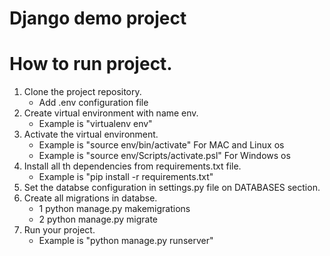 # Django demo project

# How to run project.
1. Clone the project repository.
    - Add .env configuration file
2. Create virtual environment with name env.
    - Example is "virtualenv env"
3. Activate the virtual environment.
    - Example is "source env/bin/activate" For MAC and Linux os   
    - Example is "source env/Scripts/activate.psl" For Windows os   
4. Install all th dependencies from requirements.txt file.
    - Example is "pip install -r requirements.txt"
5. Set the databse configuration in settings.py file on DATABASES section.
6. Create all migrations in databse.
    - 1 python manage.py makemigrations
    - 2 python manage.py migrate
7. Run your project.
    - Example is "python manage.py runserver"
